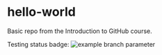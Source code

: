 # hello-world
Basic repo from the Introduction to GitHub course.

Testing status badge:
![example branch parameter](https://github.com/felipe-leon-NTT/hello-world/actions/workflows/simple-workflow.yaml/badge.svg)
